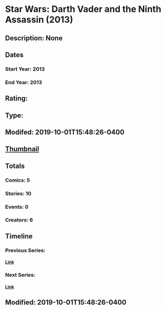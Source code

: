 # Star Wars: Darth Vader and the Ninth Assassin (2013)
## Description: None
## Dates
### Start Year: 2013
### End Year: 2013
## Rating: 
## Type: 
## Modifed: 2019-10-01T15:48:26-0400
## [Thumbnail](http://i.annihil.us/u/prod/marvel/i/mg/3/a0/5d937541a49d1.jpg)
## Totals
### Comics: 5
### Stories: 10
### Events: 0
### Creators: 6
## Timeline
### Previous Series: 
#### [Link]()
### Next Series: 
#### [Link]()
## Modified: 2019-10-01T15:48:26-0400